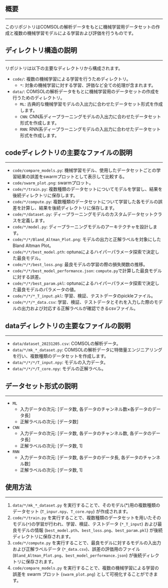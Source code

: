 ## 概要
---
このリポジトリはCOMSOLの解析データをもとに機械学習用データセットの作成と複数の機械学習モデルによる学習および評価を行うものです。

## ディレクトリ構造の説明
---
リポジトリは以下の主要なディレクトリから構成されます。
- `code/`: 複数の機械学習による学習を行うためディレクトリ。
  - `*`: 対象の機械学習に対する学習、評価など全ての処理が含まれます。
- `data/`: COMSOLの解析データをもとに機械学習用のデータセットの作成を行うためのディレクトリ。
  - `ML`: 古典的な機械学習モデルの入出力に合わせたデータセット形式を作成します。
  - `CNN`: CNN系ディープラーニングモデルの入出力に合わせたデータセット形式を作成します。
  - `RNN`: RNN系ディープラーニングモデルの入出力に合わせたデータセット形式を作成します。

## codeディレクトリの主要なファイルの説明
---
- `code/compare_models.py`: 機械学習モデル、使用したデータセットごとの学習結果の誤差をswarmプロットとして表示して比較する。
- `code/swarm_plot.png`: swarmプロット。
- `code/*/train.py`: 複数種類のデータセットについてモデルを学習し、結果を後続ディレクトリに保存します。
- `code/*/compute.py`: 複数種類のデータセットについて学習した各モデルの誤差を計算し、結果を後続ディレクトリに保存します。
- `code/*/dataset.py`: ディープラーニングモデルのカスタムデータセットクラスを定義します。
- `code/*/model.py`: ディープラーニングモデルのアーキテクチャを設計します。
- `code/*/*/Bland_Altman_Plot.png`: モデルの出力と正解ラベルを対象にしたBland Altman Plot。
- `code/*/*/best_model.pth`: optunaによるハイパーパラメータ探索で決定した最良モデル。
- `code/*/*/best_loss.png`: 最良モデルの学習の際の損失関数の推移。
- `code/*/*/best_model_performance.json`: `compute.py`で計算した最良モデルに対する誤差。
- `code/*/*/best_param.pkl`: optunaによるハイパーパラメータ探索で決定した最良モデルのパラメータの値。
- `code/*/*/*_T_input.pkl`: 学習、検証、テストデータのpickleファイル。
- `code/*/*/*_data.csv`: 学習、検証、テストデータとそれを入力した際のモデルの出力および対応する正解ラベルが確認できるcsvファイル。

## dataディレクトリの主要なファイルの説明
---
- `data/dataset_20231205.csv`: COMSOLの解析データ。
- `data/*/mk_*_dataset.py`: COMSOLの解析データに特徴量エンジニアリングを行い、複数種類のデータセットを作成します。
- `data/*/*/*/T_input.npy`: モデルの入力データ。
- `data/*/*/*/T_core.npy`: モデルの正解ラベル。

## データセット形式の説明
---
- `ML`
  - 入力データの次元: [データ数, 各データのチャンネル数×各データのデータ長]
  - 正解ラベルの次元: [データ数]
- `CNN`
  - 入力データの次元: [データ数, 各データのチャンネル数, 各データのデータ長]
  - 正解ラベルの次元: [データ数, 1]
- `RNN`
  - 入力データの次元: [データ数, 各データのデータ長, 各データのチャンネル数]
  - 正解ラベルの次元: [データ数, 1]

## 使用方法
---
1. `data/*/mk_*_dataset.py` を実行することで、そのモデル(*)用の複数種類のデータセット (`T_inpur.npy`、`T_core.npy`) が作成されます。
2. `code/*/train.py` を実行することで、複数種類のデータセットを用いたそのモデル(`*`)の学習が行われ、学習、検証、テストデータ (`*_T_input`) および最良モデルの情報 (`best_model.pth`、`best_loss.png`、`best_param.pkl`) が後続ディレクトリに保存されます。
3. `code/*/compute.py` を実行することで、最良モデルに対するモデルの入出力および正解ラベルデータ (`*_data.csv`)、誤差の評価用のファイル (`Bland_Altman_Plot.png`、`best_model_performance.json`) が後続ディレクトリに保存されます。
4. `code/compare_models.py` を実行することで、複数の機械学習による学習の誤差を swarm プロット (`swarm_plot.png`) として可視化することができます。